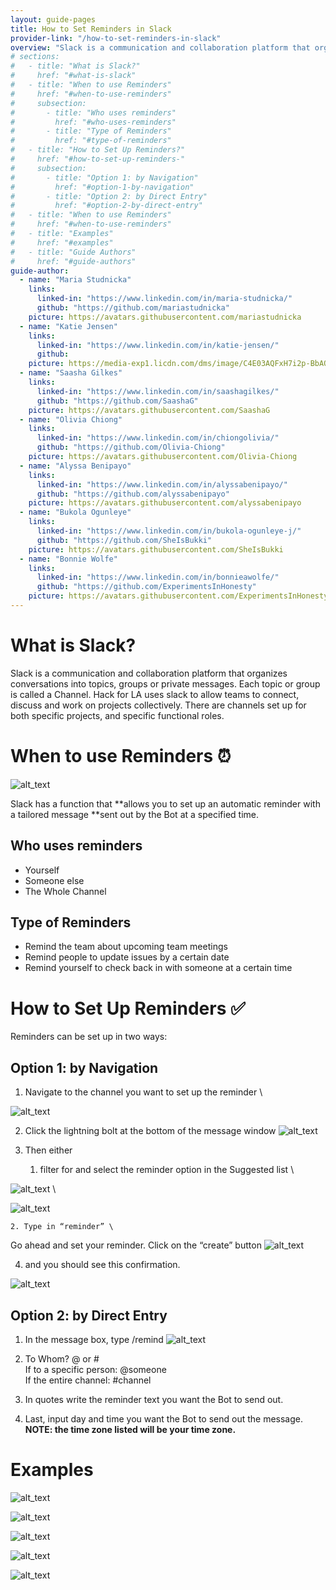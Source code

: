```yaml
---
layout: guide-pages
title: How to Set Reminders in Slack
provider-link: "/how-to-set-reminders-in-slack"
overview: "Slack is a communication and collaboration platform that organizes conversations into topics, groups or private messages.  Each topic or group is called a Channel.  Hack for LA uses slack to allow teams to connect, discuss and work on projects collectively.  There are channels set up for both specific projects, and specific functional roles."
# sections:
#   - title: "What is Slack?"
#     href: "#what-is-slack"
#   - title: "When to use Reminders"
#     href: "#when-to-use-reminders"
#     subsection:
#       - title: "Who uses reminders"
#         href: "#who-uses-reminders"
#       - title: "Type of Reminders"
#         href: "#type-of-reminders"
#   - title: "How to Set Up Reminders?"
#     href: "#how-to-set-up-reminders-"
#     subsection:
#       - title: "Option 1: by Navigation"
#         href: "#option-1-by-navigation"
#       - title: "Option 2: by Direct Entry"
#         href: "#option-2-by-direct-entry"
#   - title: "When to use Reminders"
#     href: "#when-to-use-reminders"
#   - title: "Examples"
#     href: "#examples"
#   - title: "Guide Authors"
#     href: "#guide-authors"
guide-author:
  - name: "Maria Studnicka"
    links:
      linked-in: "https://www.linkedin.com/in/maria-studnicka/"
      github: "https://github.com/mariastudnicka"
    picture: https://avatars.githubusercontent.com/mariastudnicka
  - name: "Katie Jensen" 
    links:
      linked-in: "https://www.linkedin.com/in/katie-jensen/"
      github: 
    picture: https://media-exp1.licdn.com/dms/image/C4E03AQFxH7i2p-BbAQ/profile-displayphoto-shrink_400_400/0/1623178954400?e=1650499200&v=beta&t=7JZ76Ux55xt-UhcvTWODpcMDYcP1v9nHa6Pymi9Hae4
  - name: "Saasha Gilkes"
    links:
      linked-in: "https://www.linkedin.com/in/saashagilkes/"
      github: "https://github.com/SaashaG"
    picture: https://avatars.githubusercontent.com/SaashaG
  - name: "Olivia Chiong"
    links:
      linked-in: "https://www.linkedin.com/in/chiongolivia/"
      github: "https://github.com/Olivia-Chiong"
    picture: https://avatars.githubusercontent.com/Olivia-Chiong
  - name: "Alyssa Benipayo"
    links:
      linked-in: "https://www.linkedin.com/in/alyssabenipayo/"
      github: "https://github.com/alyssabenipayo"
    picture: https://avatars.githubusercontent.com/alyssabenipayo    
  - name: "Bukola Ogunleye"
    links:
      linked-in: "https://www.linkedin.com/in/bukola-ogunleye-j/"
      github: "https://github.com/SheIsBukki"
    picture: https://avatars.githubusercontent.com/SheIsBukki   
  - name: "Bonnie Wolfe" 
    links:
      linked-in: "https://www.linkedin.com/in/bonnieawolfe/"
      github: "https://github.com/ExperimentsInHonesty"
    picture: https://avatars.githubusercontent.com/ExperimentsInHonesty   
---
```


# **What** is Slack?

Slack is a communication and collaboration platform that organizes conversations into topics, groups or private messages. Each topic or group is called a Channel. Hack for LA uses slack to allow teams to connect, discuss and work on projects collectively. There are channels set up for both specific projects, and specific functional roles.

# **When** to use Reminders ⏰

![alt_text](../assets/images/guides/how-to-set-reminders-in-slack/image1.jpg "image_tooltip")

Slack has a function that **allows you to set up an automatic reminder with a tailored message **sent out by the Bot at a specified time.

## Who uses reminders

- Yourself
- Someone else
- The Whole Channel

## Type of Reminders

- Remind the team about upcoming team meetings
- Remind people to update issues by a certain date
- Remind yourself to check back in with someone at a certain time

# **How** to Set Up Reminders ✅

Reminders can be set up in two ways:

## Option 1: by Navigation

1. Navigate to the channel you want to set up the reminder \

![alt_text](../assets/images/guides/how-to-set-reminders-in-slack/image2.png "image_tooltip")

2. Click the lightning bolt at the bottom of the message window
   ![alt_text](../assets/images/guides/how-to-set-reminders-in-slack/image3.png "image_tooltip")

3. Then either
   1. filter for and select the reminder option in the Suggested list \

![alt_text](../assets/images/guides/how-to-set-reminders-in-slack/image4.png "image_tooltip")
\

![alt_text](../assets/images/guides/how-to-set-reminders-in-slack/image5.png "image_tooltip")

    2. Type in “reminder” \

Go ahead and set your reminder. Click on the “create” button
![alt_text](../assets/images/guides/how-to-set-reminders-in-slack/image6.png "image_tooltip")

4. and you should see this confirmation.

![alt_text](../assets/images/guides/how-to-set-reminders-in-slack/image7.png "image_tooltip")

## Option 2: by Direct Entry

1. In the message box, type /remind
   ![alt_text](../assets/images/guides/how-to-set-reminders-in-slack/image8.png "image_tooltip")

2. To Whom? @ or # \
   If to a specific person: @someone \
   If the entire channel: #channel
3. In quotes write the reminder text you want the Bot to send out.
4. Last, input day and time you want the Bot to send out the message. **NOTE: the time zone listed will be your time zone.**

# **Examples**

![alt_text](../assets/images/guides/how-to-set-reminders-in-slack/image9.png "image_tooltip")

![alt_text](../assets/images/guides/how-to-set-reminders-in-slack/image10.png "image_tooltip")

![alt_text](../assets/images/guides/how-to-set-reminders-in-slack/image11.png "image_tooltip")

![alt_text](../assets/images/guides/how-to-set-reminders-in-slack/image12.png "image_tooltip")

![alt_text](../assets/images/guides/how-to-set-reminders-in-slack/image13.png "image_tooltip")


<!-- # **Guide Authors**

Peer-created guides are an important part of Hack for LA’s Culture. They are created by our Volunteer Members based on effective processes developed on our projects.

This guide was created and contributed to by: Maria Studnicka, Katie Jensen, Saasha Gilkes, Oliva Chiong, Alyssa Benipayo, Bukola Ogunleye and Bonnie Wolfe

If you would like to contribute, please see the contribution methods available:

If you are a member of the Hack for LA community you can post any comments directly in the iterative version of this guide: [How to Set Reminders in Slack](https://www.google.com/)<span style="text-decoration:underline;">.</span>

If you are outside the Hack for LA community, please use this [feedback form](https://www.google.com/) to provide suggestions for improvement or how the guide is useful for you. -->
